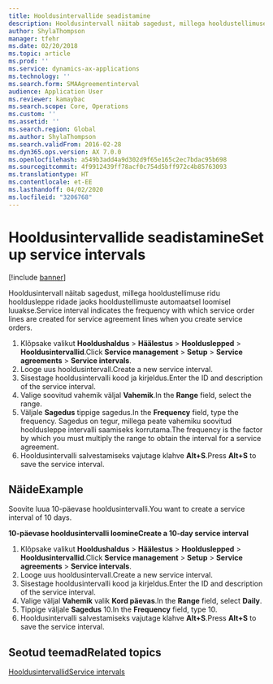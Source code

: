 ```yaml
---
title: Hooldusintervallide seadistamine
description: Hooldusintervall näitab sagedust, millega hooldustellimuse ridu hooldusleppe ridade jaoks hooldustellimuste automaatsel loomisel luuakse.
author: ShylaThompson
manager: tfehr
ms.date: 02/20/2018
ms.topic: article
ms.prod: ''
ms.service: dynamics-ax-applications
ms.technology: ''
ms.search.form: SMAAgreementinterval
audience: Application User
ms.reviewer: kamaybac
ms.search.scope: Core, Operations
ms.custom: ''
ms.assetid: ''
ms.search.region: Global
ms.author: ShylaThompson
ms.search.validFrom: 2016-02-28
ms.dyn365.ops.version: AX 7.0.0
ms.openlocfilehash: a549b3add4a9d302d9f65e165c2ec7bdac95b698
ms.sourcegitcommit: 4f9912439ff78acf0c754d5bff972c4b85763093
ms.translationtype: HT
ms.contentlocale: et-EE
ms.lasthandoff: 04/02/2020
ms.locfileid: "3206768"
---
```

# <a name="set-up-service-intervals"></a><span data-ttu-id="c4f12-103">Hooldusintervallide seadistamine</span><span class="sxs-lookup"><span data-stu-id="c4f12-103">Set up service intervals</span></span>  

[!include [banner](../includes/banner.md)]

<span data-ttu-id="c4f12-104">Hooldusintervall näitab sagedust, millega hooldustellimuse ridu hooldusleppe ridade jaoks hooldustellimuste automaatsel loomisel luuakse.</span><span class="sxs-lookup"><span data-stu-id="c4f12-104">Service interval indicates the frequency with which service order lines are created for service agreement lines when you create service orders.</span></span>

1. <span data-ttu-id="c4f12-105">Klõpsake valikut **Hooldushaldus** \> **Häälestus** \> **Hoolduslepped** \> **Hooldusintervallid**.</span><span class="sxs-lookup"><span data-stu-id="c4f12-105">Click **Service management** \> **Setup** \> **Service agreements** \> **Service intervals**.</span></span>
2. <span data-ttu-id="c4f12-106">Looge uus hooldusintervall.</span><span class="sxs-lookup"><span data-stu-id="c4f12-106">Create a new service interval.</span></span>
3. <span data-ttu-id="c4f12-107">Sisestage hooldusintervalli kood ja kirjeldus.</span><span class="sxs-lookup"><span data-stu-id="c4f12-107">Enter the ID and description of the service interval.</span></span>
4. <span data-ttu-id="c4f12-108">Valige soovitud vahemik väljal **Vahemik**.</span><span class="sxs-lookup"><span data-stu-id="c4f12-108">In the **Range** field, select the range.</span></span>
5. <span data-ttu-id="c4f12-109">Väljale **Sagedus** tippige sagedus.</span><span class="sxs-lookup"><span data-stu-id="c4f12-109">In the **Frequency** field, type the frequency.</span></span> <span data-ttu-id="c4f12-110">Sagedus on tegur, millega peate vahemiku soovitud hooldusleppe intervalli saamiseks korrutama.</span><span class="sxs-lookup"><span data-stu-id="c4f12-110">The frequency is the factor by which you must multiply the range to obtain the interval for a service agreement.</span></span>
6. <span data-ttu-id="c4f12-111">Hooldusintervalli salvestamiseks vajutage klahve **Alt+S**.</span><span class="sxs-lookup"><span data-stu-id="c4f12-111">Press **Alt+S** to save the service interval.</span></span>

## <a name="example"></a><span data-ttu-id="c4f12-112">Näide</span><span class="sxs-lookup"><span data-stu-id="c4f12-112">Example</span></span>

<span data-ttu-id="c4f12-113">Soovite luua 10-päevase hooldusintervalli.</span><span class="sxs-lookup"><span data-stu-id="c4f12-113">You want to create a service interval of 10 days.</span></span>

<span data-ttu-id="c4f12-114">**10-päevase hooldusintervalli loomine**</span><span class="sxs-lookup"><span data-stu-id="c4f12-114">**Create a 10-day service interval**</span></span>

1. <span data-ttu-id="c4f12-115">Klõpsake valikut **Hooldushaldus** \> **Häälestus** \> **Hoolduslepped** \> **Hooldusintervallid**.</span><span class="sxs-lookup"><span data-stu-id="c4f12-115">Click **Service management** \> **Setup** \> **Service agreements** \> **Service intervals**.</span></span>
2. <span data-ttu-id="c4f12-116">Looge uus hooldusintervall.</span><span class="sxs-lookup"><span data-stu-id="c4f12-116">Create a new service interval.</span></span>
3. <span data-ttu-id="c4f12-117">Sisestage hooldusintervalli kood ja kirjeldus.</span><span class="sxs-lookup"><span data-stu-id="c4f12-117">Enter the ID and description of the service interval.</span></span>
4. <span data-ttu-id="c4f12-118">Valige väljal **Vahemik** valik **Kord päevas**.</span><span class="sxs-lookup"><span data-stu-id="c4f12-118">In the **Range** field, select **Daily**.</span></span>
5. <span data-ttu-id="c4f12-119">Tippige väljale **Sagedus** 10.</span><span class="sxs-lookup"><span data-stu-id="c4f12-119">In the **Frequency** field, type 10.</span></span>
6. <span data-ttu-id="c4f12-120">Hooldusintervalli salvestamiseks vajutage klahve **Alt+S**.</span><span class="sxs-lookup"><span data-stu-id="c4f12-120">Press **Alt+S** to save the service interval.</span></span>

## <a name="related-topics"></a><span data-ttu-id="c4f12-121">Seotud teemad</span><span class="sxs-lookup"><span data-stu-id="c4f12-121">Related topics</span></span>

[<span data-ttu-id="c4f12-122">Hooldusintervallid</span><span class="sxs-lookup"><span data-stu-id="c4f12-122">Service intervals</span></span>](service-intervals.md)  
